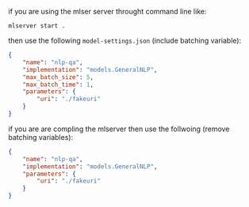 if you are using the mlser server throught command line like:
```
mlserver start .
```
then use the following `model-settings.json` (include batching variable):
```json
{
    "name": "nlp-qa",
    "implementation": "models.GeneralNLP",
    "max_batch_size": 5,
    "max_batch_time": 1,
    "parameters": {
        "uri": "./fakeuri"
    }
}
```
if you are are compling the mlserver then use the follwoing (remove batching variables):
```json
{
    "name": "nlp-qa",
    "implementation": "models.GeneralNLP",
    "parameters": {
        "uri": "./fakeuri"
    }
}
```